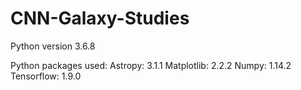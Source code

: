 # CNN-Galaxy-Studies

Python version 3.6.8

Python packages used:
Astropy: 3.1.1
Matplotlib: 2.2.2
Numpy: 1.14.2
Tensorflow: 1.9.0
